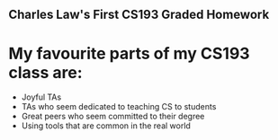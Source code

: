## Charles Law's First CS193 Graded Homework



# My favourite parts of my CS193 class are:

- Joyful TAs
- TAs who seem dedicated to teaching CS to students
- Great peers who seem committed to their degree
- Using tools that are common in the real world
